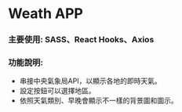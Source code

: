 # Weath APP

### 主要使用: SASS、React Hooks、Axios
### 功能說明: 
* 串接中央氣象局API，以顯示各地的即時天氣。
* 設定按鈕可以選擇地區。
* 依照天氣類別、早晚會顯示不一樣的背景圖和圖示。
